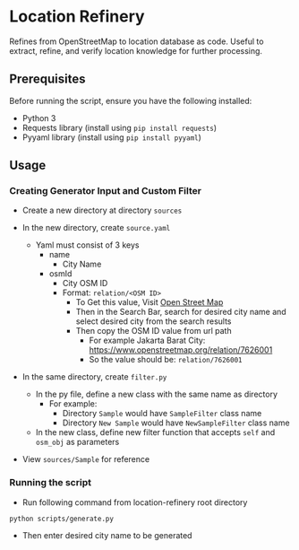 # Location Refinery

Refines from OpenStreetMap to location database as code.
Useful to extract, refine, and verify location knowledge for further processing.

## Prerequisites

Before running the script, ensure you have the following installed:

- Python 3
- Requests library (install using `pip install requests`)
- Pyyaml library (install using `pip install pyyaml`)

## Usage

### Creating Generator Input and Custom Filter
- Create a new directory at directory `sources`
- In the new directory, create `source.yaml`
    - Yaml must consist of 3 keys
        - name
            - City Name
        - osmId
            - City OSM ID
            - Format: `relation/<OSM ID>`
                - To Get this value, Visit [Open Street Map](https://www.openstreetmap.org/)
                - Then in the Search Bar, search for desired city name and select desired city from the search results
                - Then copy the OSM ID value from url path
                    - For example Jakarta Barat City: https://www.openstreetmap.org/relation/7626001
                    - So the value should be: `relation/7626001`
- In the same directory, create `filter.py`
    - In the py file, define a new class with the same name as directory
        - For example:
            - Directory `Sample` would have `SampleFilter` class name
            - Directory `New Sample` would have `NewSampleFilter` class name
    - In the new class, define new filter function that accepts `self` and `osm_obj` as parameters

- View `sources/Sample` for reference

### Running the script
- Run following command from location-refinery root directory
```
python scripts/generate.py
```

- Then enter desired city name to be generated
